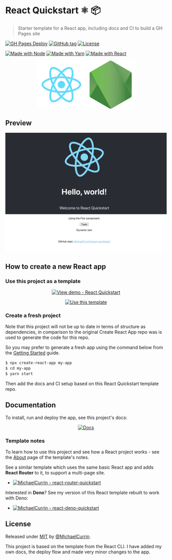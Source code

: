 # React Quickstart ⚛️ 📦
> Starter template for a React app, including docs and CI to build a GH Pages site

[![GH Pages Deploy](https://github.com/MichaelCurrin/react-quickstart/workflows/GH%20Pages%20Deploy/badge.svg)](https://github.com/MichaelCurrin/react-quickstart/actions?query=workflow:"GH+Pages+Deploy")
[![GitHub tag](https://img.shields.io/github/tag/MichaelCurrin/react-quickstart)](https://github.com/MichaelCurrin/react-quickstart/tags/)
[![License](https://img.shields.io/badge/License-MIT-blue)](#license)

[![Made with Node](https://img.shields.io/badge/Node.js->=10-blue?logo=node.js&logoColor=white)](https://nodejs.org)
[![Made with Yarn](https://img.shields.io/badge/Yarn->=1-blue?logo=yarn&logoColor=white)](https://classic.yarnpkg.com)
[![Made with React](https://img.shields.io/github/package-json/dependency-version/MichaelCurrin/react-quickstart/react?logo=react)](https://www.npmjs.com/package/react)


<div align="center">
    <img src="https://raw.githubusercontent.com/github/explore/master/topics/react/react.png"
         alt="node icon"
         title="Node.js"
         width="150" height="150" />
    <img src="https://raw.githubusercontent.com/github/explore/master/topics/nodejs/nodejs.png"
         alt="node icon"
         title="Node.js"
        width="150" height="150" />
</div>


## Preview

<div align="center">
    <a href="https://michaelcurrin.github.io/react-quickstart/">
        <img src="/sample.png" alt="Sample screenshot" title="Sample screenshot" width="600" />
    </a>
</div>


## How to create a new React app

### Use this project as a template

<div align="center">

[![View demo - React Quickstart](https://img.shields.io/badge/View_demo-React_App_Quickstart-blue?style=for-the-badge)](https://michaelcurrin.github.io/react-quickstart/)

[![Use this template](https://img.shields.io/badge/Generate-Use_this_template-2ea44f?style=for-the-badge)](https://github.com/MichaelCurrin/react-quickstart/generate)

</div>

### Create a fresh project

Note that this project will not be up to date in terms of structure as dependencies, in comparison to the original Create React App repo was is used to generate the code for this repo.

So you may prefer to generate a fresh app using the command below from the [Getting Started](https://create-react-app.dev/docs/getting-started/) guide.

```sh
$ npx create-react-app my-app
$ cd my-app
$ yarn start
```

Then add the docs and CI setup based on this React Quickstart template repo.


## Documentation

To install, run and deploy the app, see this project's docs:

<div align="center">

[![Docs](https://img.shields.io/badge/View-Documentation-blue?style=for-the-badge)](/docs/README.md)

</div>

### Template notes

To learn how to use this project and see how a React project works - see the [About](/docs/template-notes/about.md) page of the template's notes.

See a similar template which uses the same basic React app and adds **React Router** to it, to support a multi-page site.

- [![MichaelCurrin - react-router-quickstart](https://img.shields.io/static/v1?label=MichaelCurrin&message=react-router-quickstart&color=blue&logo=github)](https://github.com/MichaelCurrin/react-router-quickstart)

Interested in **Deno**? See my version of this React template rebuilt to work with Deno:

- [![MichaelCurrin - react-deno-quickstart](https://img.shields.io/static/v1?label=MichaelCurrin&message=react-deno-quickstart&color=blue&logo=github)](https://github.com/MichaelCurrin/react-deno-quickstart)


## License

Released under [MIT](/LICENSE) by [@MichaelCurrin](https://github.com/MichaelCurrin).

<!-- TODO remove this line when creating a project from this template -->

This project is based on the template from the React CLI. I have added my own docs, the deploy flow and made very minor changes to the app.
